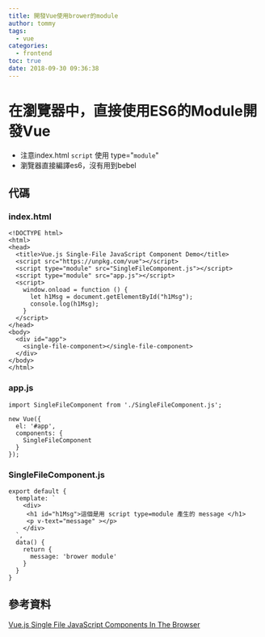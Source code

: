 ```yaml
---
title: 開發Vue使用brower的module
author: tommy
tags:
  - vue
categories:
  - frontend
toc: true
date: 2018-09-30 09:36:38
---
```


# 在瀏覽器中，直接使用ES6的Module開發Vue

- 注意index.html `script` 使用 type="`module`"
- 瀏覽器直接編譯es6，沒有用到bebel

<!--more-->

## 代碼

### index.html
```
<!DOCTYPE html>
<html>
<head>
  <title>Vue.js Single-File JavaScript Component Demo</title>
  <script src="https://unpkg.com/vue"></script>
  <script type="module" src="SingleFileComponent.js"></script>
  <script type="module" src="app.js"></script>
  <script>
    window.onload = function () {
      let h1Msg = document.getElementById("h1Msg");
      console.log(h1Msg);
    }
  </script>
</head>
<body>
  <div id="app">
    <single-file-component></single-file-component>
  </div>
</body>
</html>
```

### app.js

```
import SingleFileComponent from './SingleFileComponent.js';

new Vue({
  el: '#app',
  components: {
    SingleFileComponent
  }
});
```
### SingleFileComponent.js

```
export default {
  template: `
    <div>
     <h1 id="h1Msg">這個是用 script type=module 產生的 message </h1>
     <p v-text="message" ></p>
    </div>
  `,
  data() {
    return {
      message: 'brower module'
    }
  }
}
```

## 參考資料
[Vue.js Single File JavaScript Components In The Browser](https://medium.com/js-dojo/vue-js-single-file-javascript-components-in-the-browser-c03a0a1f13b8)



